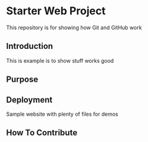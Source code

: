 # Starter Web Project

This repository is for showing how Git and GitHub work

## Introduction

This is example is to show stuff works good

## Purpose

## Deployment

Sample website with plenty of files for demos

## How To Contribute